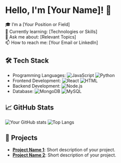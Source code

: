 # Hello, I'm [Your Name]! 👋

🎓 I’m a [Your Position or Field]  
🌱 Currently learning: [Technologies or Skills]  
💬 Ask me about: [Relevant Topics]  
📫 How to reach me: [Your Email or LinkedIn]

## 🛠 Tech Stack
- Programming Languages: ![JavaScript](https://img.shields.io/badge/-JavaScript-yellow) ![Python](https://img.shields.io/badge/-Python-blue)
- Frontend Development: ![React](https://img.shields.io/badge/-React-blue) ![HTML](https://img.shields.io/badge/-HTML-orange)
- Backend Development: ![Node.js](https://img.shields.io/badge/-Node.js-green)
- Database: ![MongoDB](https://img.shields.io/badge/-MongoDB-brightgreen) ![MySQL](https://img.shields.io/badge/-MySQL-blue)

## 📈 GitHub Stats
![Your GitHub stats](https://github-readme-stats.vercel.app/api?username=yourusername&show_icons=true)
![Top Langs](https://github-readme-stats.vercel.app/api/top-langs/?username=yourusername&layout=compact)

## 📂 Projects
- [**Project Name 1**](https://github.com/yourusername/project1): Short description of your project.
- [**Project Name 2**](https://github.com/yourusername/project2): Short description of your project.
